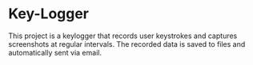 # Key-Logger
This project is a keylogger that records user keystrokes and captures screenshots at regular intervals. The recorded data is saved to files and automatically sent via email.
